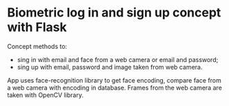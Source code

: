 # Biometric log in and sign up concept with Flask

Concept methods to:
- sing in with email and face from a web camera or email and password;
- sing up with email, password and image taken from web camera.

App uses face-recognition library to get face encoding, compare face from a web camera with encoding in database. Frames from the web camera are taken with OpenCV library.

